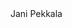 <Class>
Jani Pekkala
<Software dev:student, living in Central Finland.>&#10;<Currently working on with C#, Python and Java.>&#10;<Hobbies: Music, writing code, skiing and reading.&#10;>
</Class> 

<!---
Jaspak1778/Jaspak1778 is a ✨ special ✨ repository because its `README.md` (this file) appears on your GitHub profile.
You can click the Preview link to take a look at your changes.
--->

